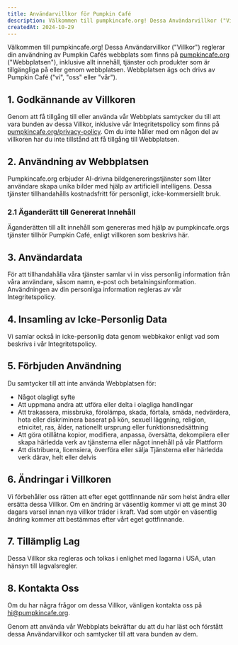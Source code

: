 ```yaml
---
title: Användarvillkor för Pumpkin Café
description: Välkommen till pumpkincafe.org! Dessa Användarvillkor ("Villkor") reglerar din användning av Pumpkin Cafés webbplats som finns på pumpkincafe.org, inklusive allt innehåll, tjänster och produkter som är tillgängliga på eller genom webbplatsen. Webbplatsen ägs och drivs av Pumpkin Café ("vi", "oss" eller "vår").
createdAt: 2024-10-29
---
```


Välkommen till pumpkincafe.org! Dessa Användarvillkor ("Villkor") reglerar din användning av Pumpkin Cafés webbplats som finns på [pumpkincafe.org](https://pumpkincafe.org/) ("Webbplatsen"), inklusive allt innehåll, tjänster och produkter som är tillgängliga på eller genom webbplatsen. Webbplatsen ägs och drivs av Pumpkin Café ("vi", "oss" eller "vår").

## 1. Godkännande av Villkoren

Genom att få tillgång till eller använda vår Webbplats samtycker du till att vara bunden av dessa Villkor, inklusive vår Integritetspolicy som finns på [pumpkincafe.org/privacy-policy](https://pumpkincafe.org/privacy-policy). Om du inte håller med om någon del av villkoren har du inte tillstånd att få tillgång till Webbplatsen.

## 2. Användning av Webbplatsen

Pumpkincafe.org erbjuder AI-drivna bildgenereringstjänster som låter användare skapa unika bilder med hjälp av artificiell intelligens. Dessa tjänster tillhandahålls kostnadsfritt för personligt, icke-kommersiellt bruk.

### 2.1 Äganderätt till Genererat Innehåll

Äganderätten till allt innehåll som genereras med hjälp av pumpkincafe.orgs tjänster tillhör Pumpkin Café, enligt villkoren som beskrivs här.

## 3. Användardata

För att tillhandahålla våra tjänster samlar vi in viss personlig information från våra användare, såsom namn, e-post och betalningsinformation. Användningen av din personliga information regleras av vår Integritetspolicy.

## 4. Insamling av Icke-Personlig Data

Vi samlar också in icke-personlig data genom webbkakor enligt vad som beskrivs i vår Integritetspolicy.

## 5. Förbjuden Användning

Du samtycker till att inte använda Webbplatsen för:

- Något olagligt syfte
- Att uppmana andra att utföra eller delta i olagliga handlingar
- Att trakassera, missbruka, förolämpa, skada, förtala, smäda, nedvärdera, hota eller diskriminera baserat på kön, sexuell läggning, religion, etnicitet, ras, ålder, nationellt ursprung eller funktionsnedsättning
- Att göra otillåtna kopior, modifiera, anpassa, översätta, dekompilera eller skapa härledda verk av tjänsterna eller något innehåll på vår Plattform
- Att distribuera, licensiera, överföra eller sälja Tjänsterna eller härledda verk därav, helt eller delvis

## 6. Ändringar i Villkoren

Vi förbehåller oss rätten att efter eget gottfinnande när som helst ändra eller ersätta dessa Villkor. Om en ändring är väsentlig kommer vi att ge minst 30 dagars varsel innan nya villkor träder i kraft. Vad som utgör en väsentlig ändring kommer att bestämmas efter vårt eget gottfinnande.

## 7. Tillämplig Lag

Dessa Villkor ska regleras och tolkas i enlighet med lagarna i USA, utan hänsyn till lagvalsregler.

## 8. Kontakta Oss

Om du har några frågor om dessa Villkor, vänligen kontakta oss på [hi@pumpkincafe.org](mailto:hi@pumpkincafe.org).

Genom att använda vår Webbplats bekräftar du att du har läst och förstått dessa Användarvillkor och samtycker till att vara bunden av dem. 